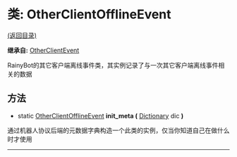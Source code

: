 # 类: OtherClientOfflineEvent  
[(返回目录)](README.md)  
  
**继承自:** [OtherClientEvent](OtherClientEvent.md)  
  
RainyBot的其它客户端离线事件类，其实例记录了与一次其它客户端离线事件相关的数据  
  
## 方法 
  
- static [OtherClientOfflineEvent](OtherClientOfflineEvent.md) **init_meta (** [Dictionary](https://docs.godotengine.org/en/latest/classes/class_dictionary.html) dic **)**  
  
通过机器人协议后端的元数据字典构造一个此类的实例，仅当你知道自己在做什么时才使用  
  
---  
  

